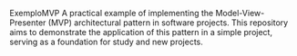 ExemploMVP
A practical example of implementing the Model-View-Presenter (MVP) architectural pattern in software projects. This repository aims to demonstrate the application of this pattern in a simple project, serving as a foundation for study and new projects.
